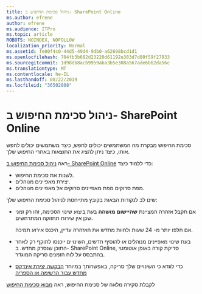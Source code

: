 ```yaml
---
title: ניהול סכימת החיפוש ב- SharePoint Online
ms.author: efrene
author: efrene
ms.audience: ITPro
ms.topic: article
ROBOTS: NOINDEX, NOFOLLOW
localization_priority: Normal
ms.assetid: fe00f4c0-44d5-49d4-9db0-a62698bcd1d1
ms.openlocfilehash: 704fb3b682d23220d61192e383d7d80f59f27933
ms.sourcegitcommit: 1d98db8acb9959aba3b5e308a567ade6b62da56c
ms.translationtype: MT
ms.contentlocale: he-IL
ms.lasthandoff: 08/22/2019
ms.locfileid: "36502808"
---
```

# <a name="manage-search-schema-in-sharepoint-online"></a>ניהול סכימת החיפוש ב- SharePoint Online

סכימת החיפוש מבקרת מה המשתמשים יכולים לחפש, כיצד משתמשים יכולים לחפש אותו, כיצד ניתן להציג את התוצאות באתרי החיפוש שלך. 

ראה [ניהול סכימת החיפוש ב- SharePoint Online](https://docs.microsoft.com/sharepoint/manage-search-schema) כדי ללמוד כיצד: 
- לשנות את סכימת החיפוש.
- יצירת מאפיינים מנוהלים.
- מפת סרוקים מפת מאפיינים סרוקים אל מאפיינים מנוהלים.

שים לב לנקודות הבאות בקובץ מתייחסת לניהול סכימת החיפוש שלך:

- אם תקבל אזהרה המציינת **שהיישום מושהה** בעת ביצוע שינוי הסכימה, זהו רק זמני שכן אין שירות תחזוקה המתרחשים. 

    אם חלפו יותר מ- 24 שעות ולחוות מחדש את האזהרה עדיין, היכנס אירוע תמיכה.
- בעת שינוי מאפיינים מנוהלים או להוסיף חדשים, השינויים ייכנסו לתוקף רק לאחר התוכן שנסרק מחדש. ב- SharePoint Online, סריקת קורה באופן אוטומטי בהתבסס על לוח הזמנים סריקה המוגדר.
- כדי לוודא כי השינויים שלך סריקה, באפשרותך במיוחד [הבקשה יצירת אינדקס מחדש עבור הרשימה או הספריה](https://docs.microsoft.com/sharepoint/manage-search-schema#request-re-indexing-of-a-document-library-or-list) 

לקבלת סקירה מלאה של סכימת החיפוש, ראה [מבוא סכימת החיפוש](https://blogs.technet.microsoft.com/tothesharepoint/2012/11/25/introducing-search-schema-for-sharepoint-2013/) 


